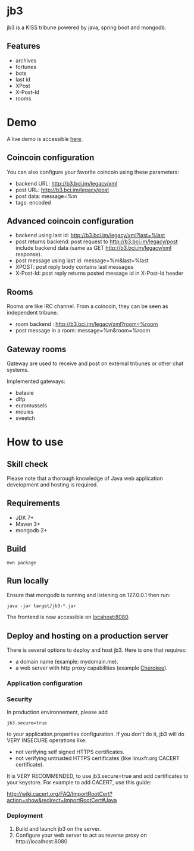 # jb3

jb3 is a KISS tribune powered by java, spring boot and mongodb.

## Features

- archives
- fortunes
- bots
- last id
- XPost
- X-Post-Id
- rooms

# Demo

A live demo is accessible [here](http://b3.bci.im).

## Coincoin configuration

You can also configure your favorite coincoin using these parameters:

- backend URL: http://b3.bci.im/legacy/xml
- post URL: http://b3.bci.im/legacy/post
- post data: message=%m
- tags: encoded

## Advanced coincoin configuration

- backend using last id: http://b3.bci.im/legacy/xml?last=%last
- post returns backend: post request to http://b3.bci.im/legacy/post include backend data (same as GET http://b3.bci.im/legacy/xml response).
- post message using last id: message=%m&last=%last
- XPOST: post reply body contains last messages
- X-Post-Id: post reply returns posted message id in X-Post-Id header

## Rooms

Rooms are like IRC channel. From a coincoin, they can be seen as independent tribune.

- room backend : http://b3.bci.im/legacy/xml?room=%room
- post message in a room: message=%m&room=%room

## Gateway rooms

Gateway are used to receive and post on external tribunes or other chat systems.

Implemented gateways:

- batavie
- dlfp
- euromussels
- moules
- sveetch

# How to use

## Skill check

Please note that a thorough knowledge of Java web application development and hosting is required.

## Requirements

- JDK 7+
- Maven 3+
- mongodb 2+

## Build

    mvn package

## Run locally

Ensure that mongodb is running and listening on 127.0.0.1 then run:

    java -jar target/jb3-*.jar

The frontend is now accessible on [locahost:8080](http://localhost:8080).

## Deploy and hosting on a production server

There is several options to deploy and host jb3. Here is one that requires:

- a domain name (example: mydomain.me).
- a web server with http proxy capabilities (example [Cherokee](http://cherokee-project.com/)).

### Application configuration

### Security

In production environnement, please add

    jb3.secure=true

to your application.properties configuration. If you don't do it, jb3 will do
VERY INSECURE operations like:

- not verifying self signed HTTPS certificates.
- not verifying untrusted HTTPS certificates (like linuxfr.org CACERT certificate).

It is VERY RECOMMENDED, to use jb3.secure=true and add certificates to your
keystore. For example to add CACERT, use this guide:

http://wiki.cacert.org/FAQ/ImportRootCert?action=show&redirect=ImportRootCert#Java

### Deployment

1. Build and launch jb3 on the server.
2. Configure your web server to act as reverse proxy on http://localhost:8080
